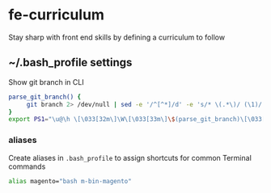 # fe-curriculum
Stay sharp with front end skills by defining a curriculum to follow


## ~/.bash_profile settings

Show git branch in CLI
```bash
parse_git_branch() {
     git branch 2> /dev/null | sed -e '/^[^*]/d' -e 's/* \(.*\)/ (\1)/'
}
export PS1="\u@\h \[\033[32m\]\W\[\033[33m\]\$(parse_git_branch)\[\033[00m\] $ "
```

### aliases
Create aliases in `.bash_profile` to assign shortcuts for common Terminal commands
```bash
alias magento="bash m-bin-magento"
```
